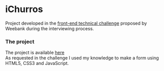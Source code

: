# iChurros
 Project developed in the <a href="https://gist.github.com/cdias900/79ad711d3b177294bae2abb72c266f45">front-end technical challenge</a> proposed by Weebank during the interviewing process.

### The project
The project is available <a href="https://israelmalagutti.github.io/iChurros/"> here </a> <br>
As requested in the challenge I used my knowledge to make a form using HTML5, CSS3 and JavaScript.
